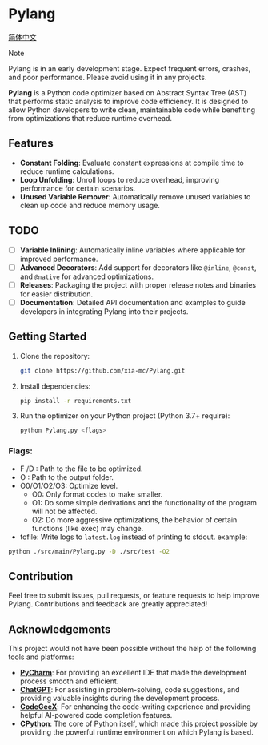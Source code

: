 # Pylang

[简体中文](https://github.com/xia-mc/Pylang/blob/master/README_CN.md)

> [!NOTE]
> Pylang is in an early development stage. Expect frequent errors, crashes, and poor performance. Please avoid using it in any projects.


**Pylang** is a Python code optimizer based on Abstract Syntax Tree (AST) that performs static analysis to improve code
efficiency. It is designed to allow Python developers to write clean, maintainable code while benefiting from
optimizations that reduce runtime overhead.

## Features

- **Constant Folding**: Evaluate constant expressions at compile time to reduce runtime calculations.
- **Loop Unfolding**: Unroll loops to reduce overhead, improving performance for certain scenarios.
- **Unused Variable Remover**: Automatically remove unused variables to clean up code and reduce memory usage.

## TODO

- [ ] **Variable Inlining**: Automatically inline variables where applicable for improved performance.
- [ ] **Advanced Decorators**: Add support for decorators like `@inline`, `@const`, and `@native` for advanced
  optimizations.
- [ ] **Releases**: Packaging the project with proper release notes and binaries for easier distribution.
- [ ] **Documentation**: Detailed API documentation and examples to guide developers in integrating Pylang into their
  projects.

## Getting Started

1. Clone the repository:
    ```bash
    git clone https://github.com/xia-mc/Pylang.git
    ```
2. Install dependencies:
    ```bash
    pip install -r requirements.txt
    ```
3. Run the optimizer on your Python project (Python 3.7+ require):
    ```bash
    python Pylang.py <flags>
    ```

### Flags:

- F <filepath>/D <dirpath>: Path to the file to be optimized.
- O <dirpath>: Path to the output folder.
- O0/O1/O2/O3: Optimize level.
    - O0: Only format codes to make smaller.
    - O1: Do some simple derivations and the functionality of the program will not be affected.
    - O2: Do more aggressive optimizations, the behavior of certain functions (like exec) may change.
- tofile: Write logs to `latest.log` instead of printing to stdout.
  example:

```bash
python ./src/main/Pylang.py -D ./src/test -O2
```

## Contribution

Feel free to submit issues, pull requests, or feature requests to help improve Pylang. Contributions and feedback are
greatly appreciated!

## Acknowledgements

This project would not have been possible without the help of the following tools and platforms:

- **[PyCharm](https://www.jetbrains.com/pycharm/)**: For providing an excellent IDE that made the development process
  smooth and efficient.
- **[ChatGPT](https://openai.com/chatgpt/)**: For assisting in problem-solving, code suggestions, and providing valuable
  insights during the development process.
- **[CodeGeeX](https://www.codegeex.cn/)**: For enhancing the code-writing experience and providing helpful AI-powered
  code completion features.
- **[CPython](https://github.com/python/cpython)**: The core of Python itself, which made this project possible by
  providing the powerful runtime environment on which Pylang is based.
